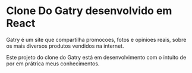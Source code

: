 # Clone Do Gatry desenvolvido em React

Gatry é um site que compartilha promocoes, fotos e opinioes reais, sobre os mais diversos produtos vendidos na internet.

Este projeto do clone do Gatry está em desenvolvimento com o intuito de por em prátrica meus conhecimentos.

